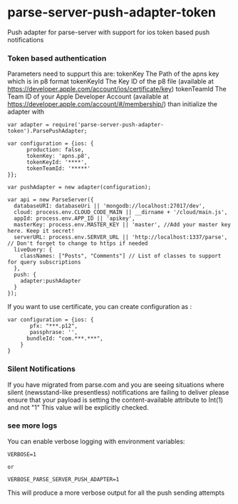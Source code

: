 # parse-server-push-adapter-token

Push adapter for parse-server with support for ios token based push notifications

### Token based authentication
Parameters need to suppurt this are: 
tokenKey The Path of the apns key which is in p8 format
tokenKeyId  The Key ID of the p8 file (available at https://developer.apple.com/account/ios/certificate/key)
tokenTeamId The Team ID of your Apple Developer Account (available at https://developer.apple.com/account/#/membership/)
than initialize the adapter with 
```
var adapter = require('parse-server-push-adapter-token').ParsePushAdapter;

var configuration = {ios: {
      production: false,
      tokenKey: 'apns.p8', 
      tokenKeyId: '****', 
      tokenTeamId: '*****' 
}};

var pushAdapter = new adapter(configuration);

var api = new ParseServer({
  databaseURI: databaseUri || 'mongodb://localhost:27017/dev',
  cloud: process.env.CLOUD_CODE_MAIN || __dirname + '/cloud/main.js',
  appId: process.env.APP_ID || 'apikey',
  masterKey: process.env.MASTER_KEY || 'master', //Add your master key here. Keep it secret!
  serverURL: process.env.SERVER_URL || 'http://localhost:1337/parse',  // Don't forget to change to https if needed
  liveQuery: {
    classNames: ["Posts", "Comments"] // List of classes to support for query subscriptions
  },
  push: {
    adapter:pushAdapter
  }
});

```
If you want to use certificate, you can create configuration as :
```
var configuration = {ios: {
       pfx: "***.p12",
       passphrase: '',
      bundleId: "com.***.***",
    }
}
```


### Silent Notifications

If you have migrated from parse.com and you are seeing situations where silent (newsstand-like presentless) notifications are failing to deliver please ensure that your payload is setting the content-available attribute to Int(1) and not "1" This value will be explicitly checked.

### see more logs

You can enable verbose logging with environment variables:

```
VERBOSE=1

or 

VERBOSE_PARSE_SERVER_PUSH_ADAPTER=1
```

This will produce a more verbose output for all the push sending attempts
